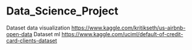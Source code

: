 # Data_Science_Project

Dataset data visualization https://www.kaggle.com/kritikseth/us-airbnb-open-data
Dataset ml https://www.kaggle.com/uciml/default-of-credit-card-clients-dataset

